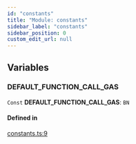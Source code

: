 ```yaml
---
id: "constants"
title: "Module: constants"
sidebar_label: "constants"
sidebar_position: 0
custom_edit_url: null
---
```


## Variables

### DEFAULT\_FUNCTION\_CALL\_GAS

 `Const` **DEFAULT\_FUNCTION\_CALL\_GAS**: `BN`

#### Defined in

[constants.ts:9](https://github.com/maxhr/near--near-api-js/blob/d8efa7d5/packages/near-api-js/src/constants.ts#L9)
